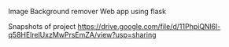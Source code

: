 Image Background remover Web app using flask

Snapshots of project
https://drive.google.com/file/d/11PhpiQNl6l-q58HElrelUxzMwPrsEmZA/view?usp=sharing
